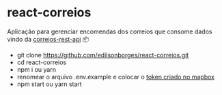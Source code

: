 # react-correios
Aplicação para gerenciar encomendas dos correios que consome dados vindo da [correios-rest-api](https://github.com/edilsonborges/correios-rest-api) 📦

- git clone https://github.com/edilsonborges/react-correios.git
- cd react-correios
- npm i ou yarn
- renomear o arquivo .env.example e colocar o [token criado no mapbox](https://www.mapbox.com/help/how-access-tokens-work/)
- npm start ou yarn start